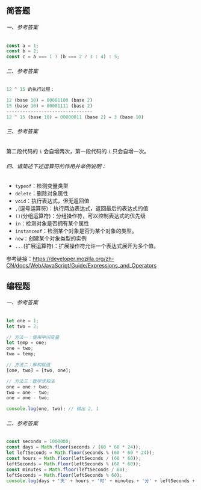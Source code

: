 ## 简答题

###### 一、参考答案
```js
const a = 1;
const b = 2;
const c = a === 1 ? (b === 2 ? 3 : 4) : 5;
```

###### 二、参考答案
```js
12 ^ 15 的执行过程：

12 (base 10) = 00001100 (base 2)
15 (base 10) = 00001111 (base 2)
--------------------------------
12 ^ 15 (base 10) = 00000011 (base 2) = 3 (base 10)
```

###### 三、参考答案
第二段代码的 `i` 会自增两次，第一段代码的 `i` 只会自增一次。


###### 四、请简述下述运算符的作用并举例说明：

- `typeof`：检测变量类型
- `delete`：删除对象属性
- `void`：执行表达式，但无返回值
- `,`(逗号运算符)：执行两边表达式，返回最后的表达式的值
- `()`(分组运算符)：分组操作符，可以控制表达式的优先级
- `in`：检测对象是否拥有某个属性
- `instanceof`：检测某个对象是否为某个对象的类型。
- `new`：创建某个对象类型的实例
- `...`(扩展运算符)：扩展操作符允许一个表达式展开为多个值。

参考链接：<https://developer.mozilla.org/zh-CN/docs/Web/JavaScript/Guide/Expressions_and_Operators>

## 编程题

###### 一、参考答案
```js
let one = 1;
let two = 2;

// 方法一：使用中间变量
let temp = one;
one = two;
two = temp;

// 方法二：解构赋值
[one, two] = [two, one];

// 方法三：数学求和法
one = one + two;
two = one - two;
one = one - two;

console.log(one, two); // 输出 2, 1

```


###### 二、参考答案

```js
const seconds = 1000000;
const days = Math.floor(seconds / (60 * 60 * 24));
let leftSeconds = Math.floor(seconds % (60 * 60 * 24));
const hours = Math.floor(leftSeconds / (60 * 60));
leftSeconds = Math.floor(leftSeconds % (60 * 60));
const minutes = Math.floor(leftSeconds / 60);
leftSeconds = Math.floor(leftSeconds % 60);
console.log(days + '天' + hours + '时' + minutes + '分' + leftSeconds + '秒')
```